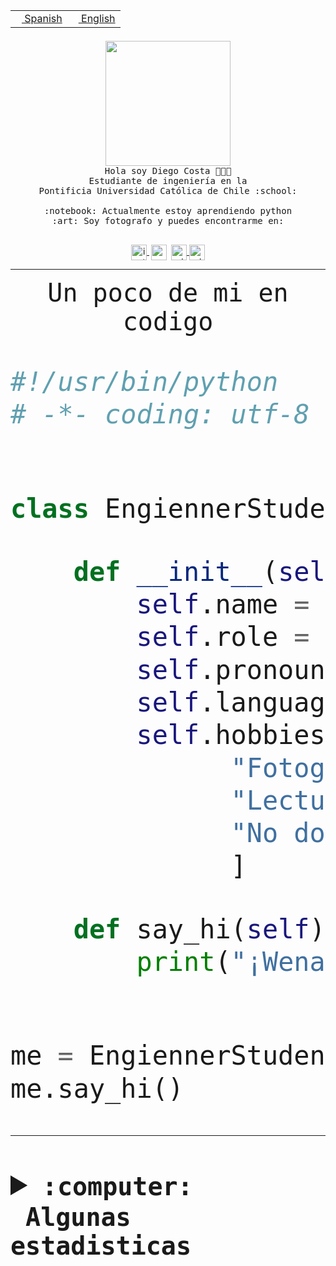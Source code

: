 <table border="0"  align="right">
 <tr><td><a href="README.md"><img src="https://upload.wikimedia.org/wikipedia/commons/thumb/8/89/Bandera_de_Espa%C3%B1a.svg/1200px-Bandera_de_Espa%C3%B1a.svg.png" height="10"> Spanish</a></td>
 <td><a href="README.en.md"><img src="https://upload.wikimedia.org/wikipedia/commons/a/a4/Flag_of_the_United_States.svg" height="10"> English</a></td></tr>
</table><br><br><br>


<p align="center">
  <img src="https://github.com/diegocostares/diegocostares/blob/main/Images/aaa2.gif?raw=true" height="200px" weight="200px">
  <br><samp>
    Hola soy Diego Costa 👨🏻‍💻<br>
    Estudiante de ingeniería en la <br>
    Pontificia Universidad Católica de Chile :school:<br>
  <br>
    :notebook: Actualmente estoy aprendiendo python <br>
    :art: Soy fotografo y puedes encontrarme en: <br>
  <br></samp>
  
</p>

<p align="center">
   <a href="https://instagram.com/diegocosta_no" target="blank">
    <img 
    align="center" src="https://cdn.jsdelivr.net/npm/simple-icons@3.0.1/icons/instagram.svg" alt="instagram" height="25px" width="25px" />
  </a>
  <a style="border: 3px solid; color: white;"href="https://t.me/diegocosta_no" target="blank">
  <img
  align="center" alt="Telegram" width="25px" src="https://icons-for-free.com/iconfiles/png/512/Telegram-1324888767380505522.png" />
</a>
<a href="https://api.whatsapp.com/send?phone=56971897835&text=Hola!" target="blank">
  <img
  align="center" alt="wtsp" width="25px" src="https://img.icons8.com/pastel-glyph/2x/whatsapp--v2.png" />
</a>
<a href="https://www.linkedin.com/in/diego-costa-786249213/" target="blank">
  <img
  align="center" alt="wtsp" width="25px" src="https://img.icons8.com/metro/452/linkedin.png" />
</a>

  </a>
</p>

---


<p align="center"><font size="25"><samp>Un poco de mi en codigo</samp></front></p>


```python
#!/usr/bin/python
# -*- coding: utf-8 -*-


class EngiennerStudent:

    def __init__(self):
        self.name = "Diego Costa"
        self.role = "Estudiante"
        self.pronouns = "he/him"
        self.language_spoken = ["es_CL", "en_US"]
        self.hobbies = [
              "Fotografia",
              "Lectura",
              "No dormir",
              ]

    def say_hi(self):
        print("¡Wena mundo!")


me = EngiennerStudent()
me.say_hi()
```
---
<details>
  <summary><b><samp>:computer: &nbsp;Algunas estadisticas</samp></b></summary>
  <br/></p>

<!--START_SECTION:waka-->
![Code Time](http://img.shields.io/badge/Code%20Time-1%2C118%20hrs%2041%20mins-blue)

📅 **Soy más productivo los Martes** 

```text
Lunes                    686 commits         ████░░░░░░░░░░░░░░░░░░░░░   15.67 % 
Martes                   846 commits         █████░░░░░░░░░░░░░░░░░░░░   19.32 % 
Miércoles                537 commits         ███░░░░░░░░░░░░░░░░░░░░░░   12.27 % 
Jueves                   663 commits         ████░░░░░░░░░░░░░░░░░░░░░   15.14 % 
Viernes                  662 commits         ████░░░░░░░░░░░░░░░░░░░░░   15.12 % 
Sábado                   365 commits         ██░░░░░░░░░░░░░░░░░░░░░░░   08.34 % 
Domingo                  619 commits         ████░░░░░░░░░░░░░░░░░░░░░   14.14 % 
```


📊 **Esta semana me dediqué a** 

```text
🐱‍💻 Proyectos: 
UbiCate-v2               4 hrs 16 mins       ████████████████████████░   97.53 % 
scraper                  5 mins              █░░░░░░░░░░░░░░░░░░░░░░░░   02.16 % 
diegocostares [GitHub]   0 secs              ░░░░░░░░░░░░░░░░░░░░░░░░░   00.21 % 
2023-1-S4-Grupo2-IA      0 secs              ░░░░░░░░░░░░░░░░░░░░░░░░░   00.10 % 
```


 Last Updated on 27/07/2023 18:54:21 UTC
<!--END_SECTION:waka-->
  
  

<p align="center"> <img src="https://github-readme-stats.vercel.app/api?username=diegocostares&show_icons=true&theme=ayu-mirage" alt="abhisheknaiidu" /></p>
 
</details>
